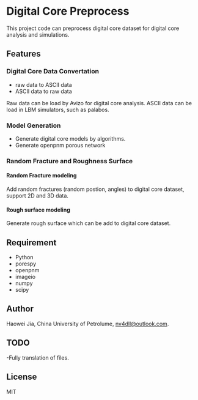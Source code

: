 # Digital Core Preprocess
This project code can preprocess digital core dataset for digital core analysis and simulations.
## Features
### Digital Core Data Convertation
- raw data to ASCII data
- ASCII data to raw data 

Raw data can be load by Avizo for digital core analysis. ASCII data can be load in LBM simulators, such as palabos.
### Model Generation
- Generate digital core models by algorithms.
- Generate openpnm porous network
### Random Fracture and Roughness Surface
#### Random Fracture modeling
Add random fractures (random postion, angles) to digital core dataset, support 2D and 3D data.
#### Rough surface modeling
Generate rough surface which can be add to digital core dataset.
## Requirement
- Python
- porespy
- openpnm
- imageio
- numpy
- scipy

## Author
Haowei Jia, China University of Petrolume, nv4dll@outlook.com.
## TODO
-Fully translation of files.
## License 
MIT
